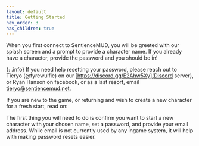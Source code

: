 ```yaml
---
layout: default
title: Getting Started
nav_order: 3
has_children: true
---
```


When you first connect to SentienceMUD, you will be greeted with our splash screen and a prompt to provide a character name. If you already have a character, provide the password and you should be in! 

{: .info}
If you need help resetting your password, please reach out to Tieryo (@fyrewulfie) on our [https://discord.gg/E2Ahw5Xy](Discord server), or Ryan Hanson on facebook, or as a last resort, email tieryo@sentiencemud.net.

If you are new to the game, or returning and wish to create a new character for a fresh start, read on:

The first thing you will need to do is confirm you want to start a new character with your chosen name, set a password, and provide your email address. While email is not currently used by any ingame system, it will help with making password resets easier.

